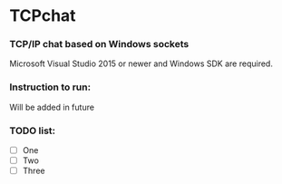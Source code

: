 # TCPchat
### TCP/IP chat based on Windows sockets

Microsoft Visual Studio 2015 or newer and Windows SDK are required.

### Instruction to run:
Will be added in future
### TODO list:
- [ ] One
- [ ] Two
- [ ] Three
